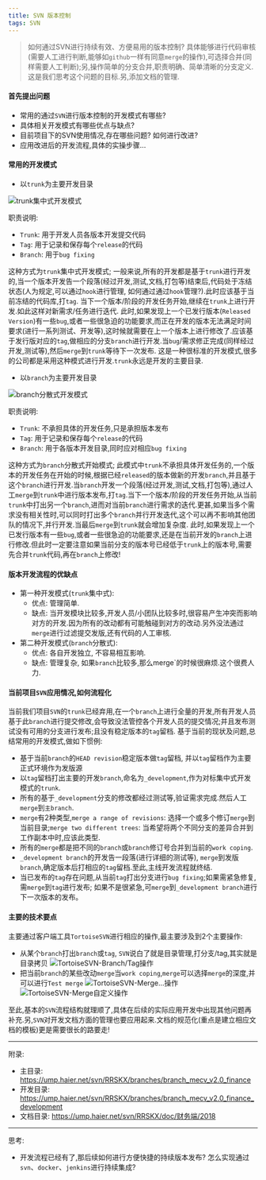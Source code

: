 ```yaml
---
title: SVN 版本控制
tags: SVN
---
```


>如何通过SVN进行持续有效、方便易用的版本控制? 具体能够进行代码审核(需要人工进行判断,能够如`github`一样有同意`merge`的操作),可选择合并(同样需要人工判断);另,操作简单的分支合并,职责明确、简单清晰的分支定义.这是我们思考这个问题的目标.另,添加文档的管理.

#### 首先提出问题

+ 常用的通过`SVN`进行版本控制的开发模式有哪些?
+ 具体相关开发模式有哪些优点与缺点?
+ 目前项目下的SVN使用情况,存在哪些问题? 如何进行改进?
+ 应用改进后的开发流程,具体的实操步骤...


#### 常用的开发模式

+ 以`trunk`为主要开发目录

![trunk集中式开发模式](/img/svn图片/图片_trunk主干开发.png)

 职责说明:
 - `Trunk`: 用于开发人员各版本开发提交代码
 - `Tag`: 用于记录和保存每个`release`的代码
 - `Branch`: 用于`bug fixing`

这种方式为`trunk`集中式开发模式;
一般来说,所有的开发都是基于`trunk`进行开发的,当一个版本开发告一个段落(经过开发,测试,文档,打包等)结束后,代码处于冻结状态(人为规定,可以通过`hook`进行管理, 如何通过通过`hook`管理?).此时应该基于当前冻结的代码库,打`tag`.
当下一个版本/阶段的开发任务开始,继续在`trunk`上进行开发.如此这样对新需求/任务进行迭代.
此时,如果发现上一个已发行版本(`Released Version`)有一些`bug`,或者一些很急迫的功能要求,而正在开发的版本无法满足时间要求(进行一系列测试、开发等),这时候就需要在上一个版本上进行修改了.应该基于发行版对应的`tag`,做相应的分支`branch`进行开发.当`bug`/需求修正完成(同样经过开发,测试等),然后`merge`到`trunk`等待下一次发布.
这是一种很标准的开发模式,很多的公司都是采用这种模式进行开发.`trunk`永远是开发的主要目录.

+ 以`branch`为主要开发目录

![branch分散式开发模式](/img/svn图片/图片_branch分支开发.png)

 职责说明:
 - `Trunk`: 不承担具体的开发任务,只是承担版本发布
 - `Tag`: 用于记录和保存每个`release`的代码
 - `Branch`: 用于各版本开发目录,同时应对相应`bug fixing`

这种方式为`branch`分散式开始模式;
此模式中`trunk`不承担具体开发任务的,一个版本的开发任务在开始的时候,根据已经`released`的版本做新的开发`branch`,并且基于这个`branch`进行开发.当`branch`开发一个段落(经过开发,测试,文档,打包等),通过人工`merge`到`trunk`中进行版本发布,打`tag`.当下一个版本/阶段的开发任务开始,从当前`trunk`中打出另一个`branch`,进而对当前`branch`进行需求的迭代.更甚,如果当多个需求没有相关性时,可以同时打出多个`branch`并行开发迭代,这个可以再不影响其他团队的情况下,并行开发.当最后`merge`到`trunk`就会增加复杂度.
此时,如果发现上一个已发行版本有一些`bug`,或者一些很急迫的功能要求,还是在当前开发的`branch`上进行修改.但此时一定要注意如果当前分支的版本号已经低于`trunk`上的版本号,需要先合并`trunk`代码,再在`branch`上修改!

#### 版本开发流程的优缺点

+ 第一种开发模式(`trunk`集中式):
    - 优点: 管理简单.
    - 缺点: 当开发模块比较多,开发人员/小团队比较多时,很容易产生冲突而影响对方的开发.因为所有的改动都有可能触碰到对方的改动.另外没法通过`merge`进行过滤提交发版,还有代码的人工审核.   
+ 第二种开发模式(`branch`分散式):
    - 优点: 各自开发独立, 不容易相互影响.
    - 缺点: 管理复杂, 如果`branch`比较多,那么merge`的时候很麻烦.这个很费人力.
    

#### 当前项目`SVN`应用情况,如何流程化

当前我们项目`SVN`的`trunk`已经弃用,在一个`branch`上进行全量的开发,所有开发人员基于此`branch`进行提交修改,会导致没法管控各个开发人员的提交情况;并且发布测试没有可用的分支进行发布;且没有稳定版本的`tag`留档.
基于当前的现状及问题,总结常用的开发模式,做如下惯例:
- 基于当前`branch`的`HEAD revision`稳定版本做`tag`留档, 并以`tag`留档作为主要正式环境作为发版源
- 以`tag`留档打出主要的开发`branch`,命名为`_development`,作为对标集中式开发模式的`trunk`.
- 所有的基于`_development`分支的修改都经过测试等,验证需求完成.然后人工`merge`到`主branch`.
- `merge`有2种类型,`merge a range of revisions`: 选择一个或多个修订`merge`到当前目录;`merge two different trees`: 当希望将两个不同分支的差异合并到工作副本中时,应该此类型.
- 所有的`merge`都是把不同的`branch`或`branch`修订号合并到当前的`work coping`.
- `_development branch`的开发告一段落(进行详细的测试等), `merge`到发版`branch`,确定版本后打相应的`tag`留档.至此,主线开发流程就终结.
- 当已发布的`tag`存在问题,从当前`tag`打出分支进行`bug fixing`;如果需紧急修复,需`merge`到`tag`进行发布; 如果不是很紧急,可`merge`到`_development branch`进行下一次版本的发布。

#### 主要的技术要点

主要通过客户端工具`TortoiseSVN`进行相应的操作,最主要涉及到2个主要操作:
- 从某个`branch`打出`branch`或`tag`, `SVN`说白了就是目录管理,打分支/tag,其实就是目录拷贝
![TortoiseSVN-Branch/Tag操作](/img/svn图片/图片_打出分支.png)
- 把当前`branch`的某些改动`merge`当`work coping`,`merge`可以选择`merge`的深度,并可以进行`Test merge`
![TortoiseSVN-Merge...操作](/img/svn图片/图片_merge修改.png)
![TortoiseSVN-Merge自定义操作](/img/svn图片/图片_merge自定义.png)

至此,基本的`SVN`流程结构就理顺了,具体在后续的实际应用开发中出现其他问题再补充.另,`SVN`对开发文档方面的管理也要应用起来.文档的规范化(重点是建立相应文档的模板)更是需要很长的路要走!

----

附录:
 - 主目录: https://ump.haier.net/svn/RRSKX/branches/branch_mecv_v2.0_finance
 - 开发目录: https://ump.haier.net/svn/RRSKX/branches/branch_mecv_v2.0_finance_development
 - 文档目录: https://ump.haier.net/svn/RRSKX/doc/财务端/2018

----

思考:
 - 开发流程已经有了,那后续如何进行方便快捷的持续版本发布? 怎么实现通过`svn`、`docker`、`jenkins`进行持续集成?
